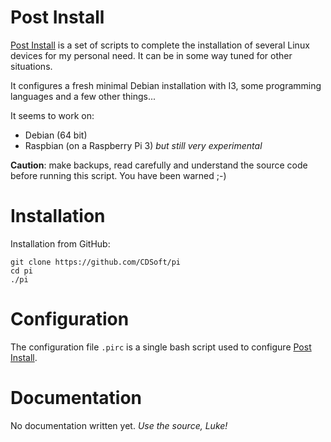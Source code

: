 Post Install
============

[PI]: http://cdsoft.fr/pi
[Post Install]: http://cdsoft.fr/pi


[Post Install] is a set of scripts to complete the installation of several Linux
devices for my personal need.
It can be in some way tuned for other situations.

It configures a fresh minimal Debian installation with I3,
some programming languages and a few other things...

It seems to work on:

- Debian (64 bit)
- Raspbian (on a Raspberry Pi 3) *but still very experimental*

**Caution**: make backups, read carefully and understand the source code before running this script.
You have been warned ;-)

Installation
============

Installation from GitHub:

    git clone https://github.com/CDSoft/pi
    cd pi
    ./pi

Configuration
=============

The configuration file `.pirc` is a single bash script used to configure [Post Install].

Documentation
=============

No documentation written yet. *Use the source, Luke!*
